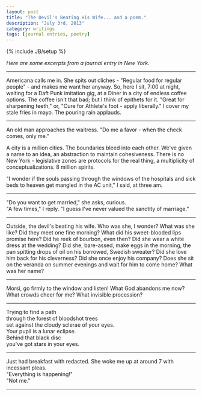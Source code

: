 ```yaml
---
layout: post
title: "The Devil's Beating His Wife... and a poem."
description: "July 3rd, 2013"
category: writings
tags: [journal entries, poetry]
---
```

{% include JB/setup %}

_Here are some excerpts from a journal entry in New York._

---

Americana calls me in. She spits out cliches - "Regular food for regular people" - and makes me want her anyway. So, here I sit, 7:00 at night, waiting for a Daft Punk imitation gig, at a Diner in a city of endless coffee options. The coffee isn't that bad; but I think of epithets for it. "Great for sharpening teeth," or, "Cure for Athlete's foot - apply liberally." I cover my stale fries in mayo. The pouring rain applauds.

---

An old man approaches the waitress. "Do me a favor - when the check comes, only me."  

A city is a million cities. The boundaries bleed into each other. We've given a name to an idea, an abstraction to maintain cohesiveness. There is no New York - legislative zones are protocols for the real thing, a multiplicity of conceptualizations. 8 million spirits.  

"I wonder if the souls passing through the windows of the hospitals and sick beds to heaven get mangled in the AC unit," I said, at three am.   

---

"Do you want to get married," she asks, curious.  
"A few times," I reply. "I guess I've never valued the sanctity of marriage."  

---

Outside, the devil's beating his wife. Who was she, I wonder? What was she like? Did they meet one fine morning? What did his sweet-blooded lips promise here? Did he reek of bourbon, even then? Did she wear a white dress at the wedding? Did she, bare-assed, make eggs in the morning, the pan spitting drops of oil on his borrowed, Swedish sweater? Did she love him back for his cleverness? Did she once enjoy his company? Does she sit on the veranda on summer evenings and wait for him to come home? What was her name? 

---

Morsi, go firmly to the window and listen! What God abandons me now? What crowds cheer for me? What invisible procession?

---

Trying to find a path   
through the forest of bloodshot trees  
set against the cloudy sclerae of your eyes.  
Your pupil is a lunar eclipse.  
Behind that black disc  
you've got stars in your eyes.   

---

Just had breakfast with redacted. She woke me up at around 7 with incessant pleas.  
"Everything is happening!"  
"Not me."  

---
